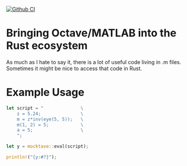 [![Github CI](https://github.com/cmccomb/mocktave/actions/workflows/tests.yml/badge.svg)](https://github.com/cmccomb/mocktave/actions)

[//]: # ([![Crates.io]&#40;https://img.shields.io/crates/v/mocktave.svg&#41;]&#40;https://crates.io/crates/mocktave&#41;)

[//]: # ([![docs.rs]&#40;https://img.shields.io/docsrs/mocktave/latest?logo=rust&#41;]&#40;https://docs.rs/mocktave&#41;)

# Bringing Octave/MATLAB into the Rust ecosystem
As much as I hate to say it, there is a lot of useful code living in .m files. Sometimes it might be nice to access that code in Rust. 

# Example Usage
```rust
let script = "              \
    z = 5.24;               \
    m = z*inv(eye(5, 5));   \
    m(1, 2) = 5;            \
    a = 5;                  \
    ";

let y = mocktave::eval(script);

println!("{y:#?}");
```